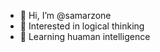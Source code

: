 - 👋 Hi, I’m @samarzone
- 👀 Interested in logical thinking
- 🌱 Learning huaman intelligence

<!---
samarzone/samarzone is a ✨ special ✨ repository because its `README.md` (this file) appears on your GitHub profile.
You can click the Preview link to take a look at your changes.
--->
